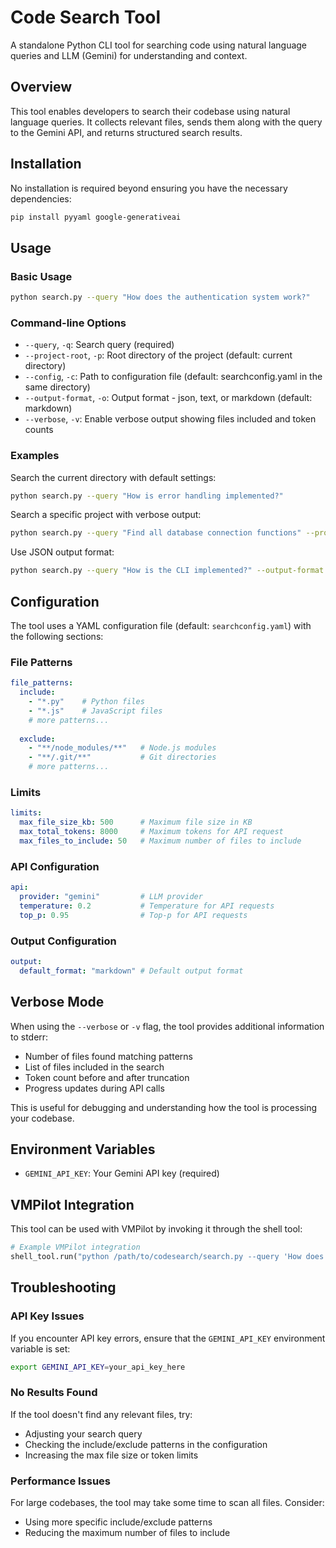 # Code Search Tool

A standalone Python CLI tool for searching code using natural language queries and LLM (Gemini) for understanding and context.

## Overview

This tool enables developers to search their codebase using natural language queries. It collects relevant files, sends them along with the query to the Gemini API, and returns structured search results.

## Installation

No installation is required beyond ensuring you have the necessary dependencies:

```bash
pip install pyyaml google-generativeai
```

## Usage

### Basic Usage

```bash
python search.py --query "How does the authentication system work?"
```

### Command-line Options

- `--query`, `-q`: Search query (required)
- `--project-root`, `-p`: Root directory of the project (default: current directory)
- `--config`, `-c`: Path to configuration file (default: searchconfig.yaml in the same directory)
- `--output-format`, `-o`: Output format - json, text, or markdown (default: markdown)
- `--verbose`, `-v`: Enable verbose output showing files included and token counts

### Examples

Search the current directory with default settings:
```bash
python search.py --query "How is error handling implemented?"
```

Search a specific project with verbose output:
```bash
python search.py --query "Find all database connection functions" --project-root /path/to/project --verbose
```

Use JSON output format:
```bash
python search.py --query "How is the CLI implemented?" --output-format json
```

## Configuration

The tool uses a YAML configuration file (default: `searchconfig.yaml`) with the following sections:

### File Patterns

```yaml
file_patterns:
  include:
    - "*.py"    # Python files
    - "*.js"    # JavaScript files
    # more patterns...
  
  exclude:
    - "**/node_modules/**"   # Node.js modules
    - "**/.git/**"           # Git directories
    # more patterns...
```

### Limits

```yaml
limits:
  max_file_size_kb: 500      # Maximum file size in KB
  max_total_tokens: 8000     # Maximum tokens for API request
  max_files_to_include: 50   # Maximum number of files to include
```

### API Configuration

```yaml
api:
  provider: "gemini"         # LLM provider
  temperature: 0.2           # Temperature for API requests
  top_p: 0.95                # Top-p for API requests
```

### Output Configuration

```yaml
output:
  default_format: "markdown" # Default output format
```

## Verbose Mode

When using the `--verbose` or `-v` flag, the tool provides additional information to stderr:
- Number of files found matching patterns
- List of files included in the search
- Token count before and after truncation
- Progress updates during API calls

This is useful for debugging and understanding how the tool is processing your codebase.

## Environment Variables

- `GEMINI_API_KEY`: Your Gemini API key (required)

## VMPilot Integration

This tool can be used with VMPilot by invoking it through the shell tool:

```python
# Example VMPilot integration
shell_tool.run("python /path/to/codesearch/search.py --query 'How does authentication work?' --project-root /path/to/project")
```

## Troubleshooting

### API Key Issues
If you encounter API key errors, ensure that the `GEMINI_API_KEY` environment variable is set:

```bash
export GEMINI_API_KEY=your_api_key_here
```

### No Results Found
If the tool doesn't find any relevant files, try:
- Adjusting your search query
- Checking the include/exclude patterns in the configuration
- Increasing the max file size or token limits

### Performance Issues
For large codebases, the tool may take some time to scan all files. Consider:
- Using more specific include/exclude patterns
- Reducing the maximum number of files to include
